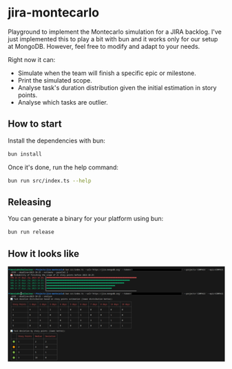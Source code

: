# jira-montecarlo

Playground to implement the Montecarlo simulation for a JIRA backlog. I've just
implemented this to play a bit with bun and it works only for our setup at MongoDB.
However, feel free to modify and adapt to your needs.

Right now it can:

* Simulate when the team will finish a specific epic or milestone.
* Print the simulated scope.
* Analyse task's duration distribution given the initial estimation in story points.
* Analyse which tasks are outlier.

## How to start

Install the dependencies with bun:

```bash
bun install
```

Once it's done, run the help command:

```bash
bun run src/index.ts --help
```

## Releasing

You can generate a binary for your platform using bun:

```bash
bun run release
```

## How it looks like

![Example](./docs/img/example.png)